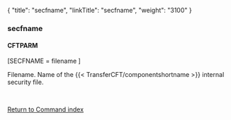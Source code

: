 {
    "title": "secfname",
    "linkTitle": "secfname",
    "weight": "3100"
}<span id="secfname"></span>

### secfname

#### CFTPARM

\[SECFNAME = filename \]

Filename. Name of the  {{< TransferCFT/componentshortname  >}} internal security file.

 

[Return to Command index](../../)
